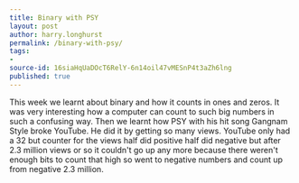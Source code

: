 ```yaml
---
title: Binary with PSY
layout: post
author: harry.longhurst
permalink: /binary-with-psy/
tags:
- 
source-id: 16siaHqUaDOcT6RelY-6n14oil47vMESnP4t3aZh6lng
published: true
---
```

This week we learnt about binary and how it counts in ones and zeros. It was very interesting how a computer can count to such big numbers in such a confusing way. Then we learnt how PSY with his hit song Gangnam Style broke YouTube. He did it by getting so many views. YouTube only had a 32 but counter for the views half did positive half did negative but after 2.3 million views or so it couldn't go up any more because there weren't enough bits to count that high so went to negative numbers and count up from negative 2.3 million.

